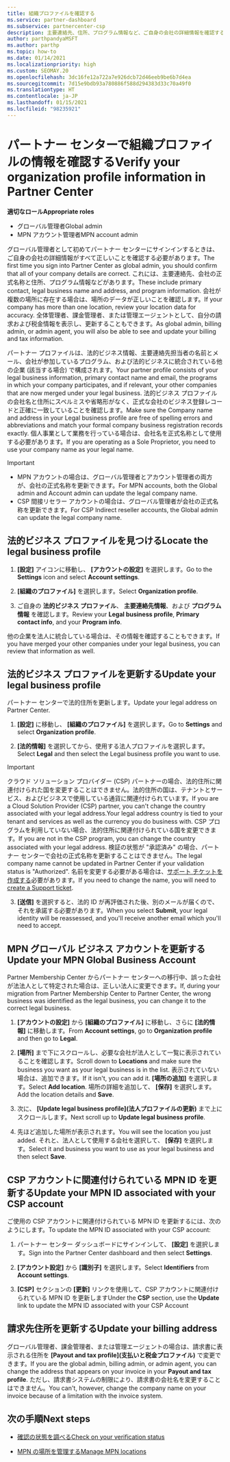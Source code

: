 ```yaml
---
title: 組織プロファイルを確認する
ms.service: partner-dashboard
ms.subservice: partnercenter-csp
description: 主要連絡先、住所、プログラム情報など、ご自身の会社の詳細情報を確認する方法について説明します。 また、法的住所や請求先住所を更新することもできます。
author: parthpandyaMSFT
ms.author: parthp
ms.topic: how-to
ms.date: 01/14/2021
ms.localizationpriority: high
ms.custom: SEOMAY.20
ms.openlocfilehash: 3dc16fe12a722a7e926dcb72d46eeb9be6b7d4ea
ms.sourcegitcommit: 7d15e9bdb93a780886f588d294383d33c70a49f0
ms.translationtype: HT
ms.contentlocale: ja-JP
ms.lasthandoff: 01/15/2021
ms.locfileid: "98235921"
---
```

# <a name="verify-your-organization-profile-information-in-partner-center"></a><span data-ttu-id="b40b6-104">パートナー センターで組織プロファイルの情報を確認する</span><span class="sxs-lookup"><span data-stu-id="b40b6-104">Verify your organization profile information in Partner Center</span></span>

<span data-ttu-id="b40b6-105">**適切なロール**</span><span class="sxs-lookup"><span data-stu-id="b40b6-105">**Appropriate roles**</span></span>

- <span data-ttu-id="b40b6-106">グローバル管理者</span><span class="sxs-lookup"><span data-stu-id="b40b6-106">Global admin</span></span>
- <span data-ttu-id="b40b6-107">MPN アカウント管理者</span><span class="sxs-lookup"><span data-stu-id="b40b6-107">MPN account admin</span></span>

<span data-ttu-id="b40b6-108">グローバル管理者として初めてパートナー センターにサインインするときは、ご自身の会社の詳細情報がすべて正しいことを確認する必要があります。</span><span class="sxs-lookup"><span data-stu-id="b40b6-108">The first time you sign into Partner Center as global admin, you should confirm that all of your company details are correct.</span></span> <span data-ttu-id="b40b6-109">これには、主要連絡先、会社の正式名称と住所、プログラム情報などがあります。</span><span class="sxs-lookup"><span data-stu-id="b40b6-109">These include primary contact, legal business name and address, and program information.</span></span> <span data-ttu-id="b40b6-110">会社が複数の場所に存在する場合は、場所のデータが正しいことを確認します。</span><span class="sxs-lookup"><span data-stu-id="b40b6-110">If your company has more than one location, review your location data for accuracy.</span></span> <span data-ttu-id="b40b6-111">全体管理者、課金管理者、または管理エージェントとして、自分の請求および税金情報を表示し、更新することもできます。</span><span class="sxs-lookup"><span data-stu-id="b40b6-111">As global admin, billing admin, or admin agent, you will also be able to see and update your billing and tax information.</span></span>

<span data-ttu-id="b40b6-112">パートナー プロファイルは、法的ビジネス情報、主要連絡先担当者の名前とメール、会社が参加しているプログラム、および法的ビジネスに統合されている他の企業 (該当する場合) で構成されます。</span><span class="sxs-lookup"><span data-stu-id="b40b6-112">Your partner profile consists of your legal business information, primary contact name and email, the programs in which your company participates, and if relevant, your other companies that are now merged under your legal business.</span></span> <span data-ttu-id="b40b6-113">法的ビジネス プロファイルの会社名と住所にスペルミスや省略形がなく、正式な会社のビジネス登録レコードと正確に一致していることを確認します。</span><span class="sxs-lookup"><span data-stu-id="b40b6-113">Make sure the Company name and address in your Legal business profile are free of spelling errors and abbreviations and match your formal company business registration records exactly.</span></span> <span data-ttu-id="b40b6-114">個人事業として業務を行っている場合は、会社名を正式名称として使用する必要があります。</span><span class="sxs-lookup"><span data-stu-id="b40b6-114">If you are operating as a Sole Proprietor, you need to use your company name as your legal name.</span></span>

>[!Important]
>- <span data-ttu-id="b40b6-115">MPN アカウントの場合は、グローバル管理者とアカウント管理者の両方が、会社の正式名称を更新できます。</span><span class="sxs-lookup"><span data-stu-id="b40b6-115">For MPN accounts, both the Global admin and Account admin can update the legal company name.</span></span>
>- <span data-ttu-id="b40b6-116">CSP 間接リセラー アカウントの場合は、グローバル管理者が会社の正式名称を更新できます。</span><span class="sxs-lookup"><span data-stu-id="b40b6-116">For CSP Indirect reseller accounts, the Global admin can update the legal company name.</span></span> 

## <a name="locate-the-legal-business-profile"></a><span data-ttu-id="b40b6-117">法的ビジネス プロファイルを見つける</span><span class="sxs-lookup"><span data-stu-id="b40b6-117">Locate the legal business profile</span></span>

1. <span data-ttu-id="b40b6-118">**[設定]** アイコンに移動し、 **[アカウントの設定]** を選択します。</span><span class="sxs-lookup"><span data-stu-id="b40b6-118">Go to the **Settings** icon and select **Account settings**.</span></span>
 
1. <span data-ttu-id="b40b6-119">**[組織のプロファイル]** を選択します。</span><span class="sxs-lookup"><span data-stu-id="b40b6-119">Select **Organization profile**.</span></span> 

2. <span data-ttu-id="b40b6-120">ご自身の **法的ビジネス プロファイル**、 **主要連絡先情報**、および **プログラム情報** を確認します。</span><span class="sxs-lookup"><span data-stu-id="b40b6-120">Review your **Legal business profile**, **Primary contact info**, and your **Program info**.</span></span>

<span data-ttu-id="b40b6-121">他の企業を法人に統合している場合は、その情報を確認することもできます。</span><span class="sxs-lookup"><span data-stu-id="b40b6-121">If you have merged your other companies under your legal business, you can review that information as well.</span></span> 

## <a name="update-your-legal-business-profile"></a><span data-ttu-id="b40b6-122">法的ビジネス プロファイルを更新する</span><span class="sxs-lookup"><span data-stu-id="b40b6-122">Update your legal business profile</span></span>

<span data-ttu-id="b40b6-123">パートナー センターで法的住所を更新します。</span><span class="sxs-lookup"><span data-stu-id="b40b6-123">Update your legal address on Partner Center.</span></span>

1. <span data-ttu-id="b40b6-124">**[設定]** に移動し、 **[組織のプロファイル]** を選択します。</span><span class="sxs-lookup"><span data-stu-id="b40b6-124">Go to **Settings** and select **Organization profile**.</span></span>


2. <span data-ttu-id="b40b6-125">**[法的情報]** を選択してから、使用する法人プロファイルを選択します。</span><span class="sxs-lookup"><span data-stu-id="b40b6-125">Select **Legal**  and then select the Legal business profile you want to use.</span></span>

>[!Important]
><span data-ttu-id="b40b6-126">クラウド ソリューション プロバイダー (CSP) パートナーの場合、法的住所に関連付けられた国を変更することはできません。法的住所の国は、テナントとサービス、およびビジネスで使用している通貨に関連付けられています。</span><span class="sxs-lookup"><span data-stu-id="b40b6-126">If you are a Cloud Solution Provider (CSP) partner, you can't change the country associated with your legal address.Your legal address country is tied to your tenant and services as well as the currency you do business with.</span></span> <span data-ttu-id="b40b6-127">CSP プログラムを利用していない場合、法的住所に関連付けられている国を変更できます。</span><span class="sxs-lookup"><span data-stu-id="b40b6-127">If you are not in the CSP program, you can change the country associated with your legal address.</span></span> <span data-ttu-id="b40b6-128">検証の状態が "承認済み" の場合、パートナー センターで会社の正式名称を更新することはできません。</span><span class="sxs-lookup"><span data-stu-id="b40b6-128">The legal company name cannot be updated in Partner Center if your validation status is "Authorized".</span></span> <span data-ttu-id="b40b6-129">名前を変更する必要がある場合は、[サポート チケットを作成する](https://partner.microsoft.com/dashboard/support/servicerequests/create?stage=2&topicid=eb74583c-61b3-2124-bffc-00920e0ae772)必要があります。</span><span class="sxs-lookup"><span data-stu-id="b40b6-129">If you need to change the name, you will need to [create a Support ticket](https://partner.microsoft.com/dashboard/support/servicerequests/create?stage=2&topicid=eb74583c-61b3-2124-bffc-00920e0ae772).</span></span>

3. <span data-ttu-id="b40b6-130">**[送信]** を選択すると、法的 ID が再評価された後、別のメールが届くので、それを承諾する必要があります。</span><span class="sxs-lookup"><span data-stu-id="b40b6-130">When you select **Submit**, your legal identity will be reassessed, and you'll receive another email which you'll need to accept.</span></span>

## <a name="update-your-mpn-global-business-account"></a><span data-ttu-id="b40b6-131">MPN グローバル ビジネス アカウントを更新する</span><span class="sxs-lookup"><span data-stu-id="b40b6-131">Update your MPN Global Business Account</span></span>

<span data-ttu-id="b40b6-132">Partner Membership Center からパートナー センターへの移行中、誤った会社が法法人として特定された場合は、正しい法人に変更できます。</span><span class="sxs-lookup"><span data-stu-id="b40b6-132">If, during your migration from Partner Membership Center to Partner Center, the wrong business was identified as the legal business, you can change it to the correct legal business.</span></span>

1. <span data-ttu-id="b40b6-133">**[アカウントの設定]** から **[組織のプロファイル]** に移動し、さらに **[法的情報]** に移動します。</span><span class="sxs-lookup"><span data-stu-id="b40b6-133">From **Account settings**, go to **Organization profile** and then go to **Legal**.</span></span>

1.  <span data-ttu-id="b40b6-134">**[場所]** まで下にスクロールし、必要な会社が法人として一覧に表示されていることを確認します。</span><span class="sxs-lookup"><span data-stu-id="b40b6-134">Scroll down to **Locations** and make sure the business you want as your legal business is in the list.</span></span> <span data-ttu-id="b40b6-135">表示されていない場合は、追加できます。</span><span class="sxs-lookup"><span data-stu-id="b40b6-135">If it isn't, you can add it.</span></span> <span data-ttu-id="b40b6-136">**[場所の追加]** を選択します。</span><span class="sxs-lookup"><span data-stu-id="b40b6-136">Select **Add location**.</span></span> <span data-ttu-id="b40b6-137">場所の詳細を追加して、 **[保存]** を選択します。</span><span class="sxs-lookup"><span data-stu-id="b40b6-137">Add the location details and **Save**.</span></span>

2. <span data-ttu-id="b40b6-138">次に、 **[Update legal business profile]\(法人プロファイルの更新\)** まで上にスクロールします。</span><span class="sxs-lookup"><span data-stu-id="b40b6-138">Next scroll up to **Update legal business profile**.</span></span>

3. <span data-ttu-id="b40b6-139">先ほど追加した場所が表示されます。</span><span class="sxs-lookup"><span data-stu-id="b40b6-139">You will see the location you just added.</span></span> <span data-ttu-id="b40b6-140">それと、法人として使用する会社を選択して、 **[保存]** を選択します。</span><span class="sxs-lookup"><span data-stu-id="b40b6-140">Select it and business you want to use as your legal business and then select **Save**.</span></span>

## <a name="update-your-mpn-id-associated-with-your-csp-account"></a><span data-ttu-id="b40b6-141">CSP アカウントに関連付けられている MPN ID を更新する</span><span class="sxs-lookup"><span data-stu-id="b40b6-141">Update your MPN ID associated with your CSP account</span></span>

<span data-ttu-id="b40b6-142">ご使用の CSP アカウントに関連付けられている MPN ID を更新するには、次のようにします。</span><span class="sxs-lookup"><span data-stu-id="b40b6-142">To update the MPN ID associated with your CSP account:</span></span>

1. <span data-ttu-id="b40b6-143">パートナー センター ダッシュボードにサインインして、 **[設定]** を選択します。</span><span class="sxs-lookup"><span data-stu-id="b40b6-143">Sign into the Partner Center dashboard and then select **Settings**.</span></span>
 
1. <span data-ttu-id="b40b6-144">**[アカウント設定]** から **[識別子]** を選択します。</span><span class="sxs-lookup"><span data-stu-id="b40b6-144">Select **Identifiers** from **Account settings**.</span></span>

1. <span data-ttu-id="b40b6-145">**[CSP]** セクションの **[更新]** リンクを使用して、CSP アカウントに関連付けられている MPN ID を更新します</span><span class="sxs-lookup"><span data-stu-id="b40b6-145">Under the **CSP** section, use the **Update** link to update the MPN ID associated with your CSP Account</span></span> 


## <a name="update-your-billing-address"></a><span data-ttu-id="b40b6-146">請求先住所を更新する</span><span class="sxs-lookup"><span data-stu-id="b40b6-146">Update your billing address</span></span>

<span data-ttu-id="b40b6-147">グローバル管理者、課金管理者、または管理エージェントの場合は、請求書に表示される住所を **[Payout and tax profile]\(支払いと税金プロファイル\)** で変更できます。</span><span class="sxs-lookup"><span data-stu-id="b40b6-147">If you are the global admin, billing admin, or admin agent, you can change the address that appears on your invoice in your **Payout and tax profile**.</span></span> <span data-ttu-id="b40b6-148">ただし、請求書システムの制限により、請求書の会社名を変更することはできません。</span><span class="sxs-lookup"><span data-stu-id="b40b6-148">You can't, however, change the company name on your invoice because of a limitation with the invoice system.</span></span>

## <a name="next-steps"></a><span data-ttu-id="b40b6-149">次の手順</span><span class="sxs-lookup"><span data-stu-id="b40b6-149">Next steps</span></span>

- [<span data-ttu-id="b40b6-150">確認の状態を調べる</span><span class="sxs-lookup"><span data-stu-id="b40b6-150">Check on your verification status</span></span>](verification-responses.md)
 
- [<span data-ttu-id="b40b6-151">MPN の場所を管理する</span><span class="sxs-lookup"><span data-stu-id="b40b6-151">Manage MPN locations</span></span>](manage-locations.md)

